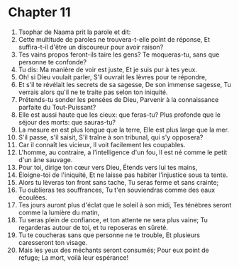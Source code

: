 # Chapter 11

1. Tsophar de Naama prit la parole et dit:
2. Cette multitude de paroles ne trouvera-t-elle point de réponse, Et suffira-t-il d'être un discoureur pour avoir raison?
3. Tes vains propos feront-ils taire les gens? Te moqueras-tu, sans que personne te confonde?
4. Tu dis: Ma manière de voir est juste, Et je suis pur à tes yeux.
5. Oh! si Dieu voulait parler, S'il ouvrait les lèvres pour te répondre,
6. Et s'il te révélait les secrets de sa sagesse, De son immense sagesse, Tu verrais alors qu'il ne te traite pas selon ton iniquité.
7. Prétends-tu sonder les pensées de Dieu, Parvenir à la connaissance parfaite du Tout-Puissant?
8. Elle est aussi haute que les cieux: que feras-tu? Plus profonde que le séjour des morts: que sauras-tu?
9. La mesure en est plus longue que la terre, Elle est plus large que la mer.
10. S'il passe, s'il saisit, S'il traîne à son tribunal, qui s'y opposera?
11. Car il connaît les vicieux, Il voit facilement les coupables.
12. L'homme, au contraire, a l'intelligence d'un fou, Il est né comme le petit d'un âne sauvage.
13. Pour toi, dirige ton cœur vers Dieu, Étends vers lui tes mains,
14. Éloigne-toi de l'iniquité, Et ne laisse pas habiter l'injustice sous ta tente.
15. Alors tu lèveras ton front sans tache, Tu seras ferme et sans crainte;
16. Tu oublieras tes souffrances, Tu t'en souviendras comme des eaux écoulées.
17. Tes jours auront plus d'éclat que le soleil à son midi, Tes ténèbres seront comme la lumière du matin,
18. Tu seras plein de confiance, et ton attente ne sera plus vaine; Tu regarderas autour de toi, et tu reposeras en sûreté.
19. Tu te coucheras sans que personne ne te trouble, Et plusieurs caresseront ton visage.
20. Mais les yeux des méchants seront consumés; Pour eux point de refuge; La mort, voilà leur espérance!

